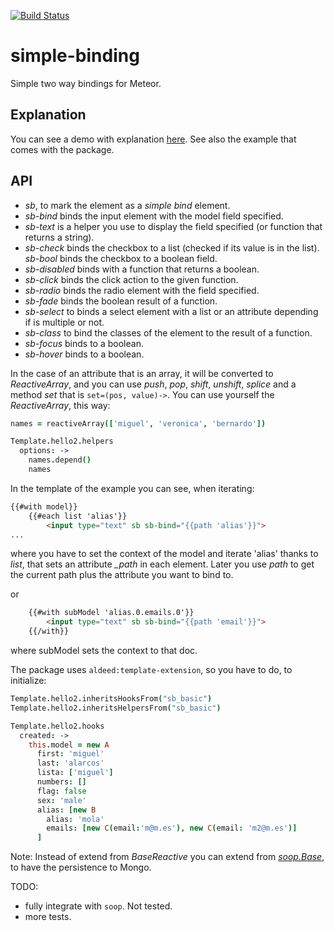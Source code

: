 [![Build Status](https://travis-ci.org/miguelalarcos/simple-binding.svg)](https://travis-ci.org/miguelalarcos/simple-binding)

simple-binding
==============
Simple two way bindings for Meteor.

Explanation
-----------
You can see a demo with explanation [here](http://simple-binding.meteor.com). See also the example that comes with the package.

API
---

* *sb*, to mark the element as a *simple bind* element.
* *sb-bind* binds the input element with the model field specified.
* *sb-text* is a helper you use to display the field specified (or function that returns a string).
* *sb-check* binds the checkbox to a list (checked if its value is in the list).
  *sb-bool* binds the checkbox to a boolean field.
* *sb-disabled* binds with a function that returns a boolean.
* *sb-click* binds the click action to the given function.
* *sb-radio* binds the radio element with the field specified.
* *sb-fade* binds the boolean result of a function.
* *sb-select* to binds a select element with a list or an attribute depending if is multiple or not.
* *sb-class* to bind the classes of the element to the result of a function.
* *sb-focus* binds to a boolean.
* *sb-hover* binds to a boolean.

In the case of an attribute that is an array, it will be converted to *ReactiveArray*, and you can use *push*, *pop*, *shift*, *unshift*, *splice* and a method *set* that is ```set=(pos, value)->```. You can use yourself the *ReactiveArray*, this way:

```coffee
names = reactiveArray(['miguel', 'veronica', 'bernardo'])

Template.hello2.helpers
  options: ->
    names.depend()
    names
```

In the template of the example you can see, when iterating:

```html
{{#with model}}
    {{#each list 'alias'}}
        <input type="text" sb sb-bind="{{path 'alias'}}">
...
```

where you have to set the context of the model and iterate 'alias' thanks to *list*, that sets an attribute *_path* in each element. Later you use *path* to get the current path plus the attribute you want to bind to.

or

```html
    {{#with subModel 'alias.0.emails.0'}}
        <input type="text" sb sb-bind="{{path 'email'}}">
    {{/with}}
```

where subModel sets the context to that doc.

The package uses ```aldeed:template-extension```, so you have to do, to initialize:

```coffee
Template.hello2.inheritsHooksFrom("sb_basic")
Template.hello2.inheritsHelpersFrom("sb_basic")

Template.hello2.hooks
  created: ->
    this.model = new A
      first: 'miguel'
      last: 'alarcos'
      lista: ['miguel']
      numbers: []
      flag: false
      sex: 'male'
      alias: [new B
        alias: 'mola'
        emails: [new C(email:'m@m.es'), new C(email: 'm2@m.es')]
      ]
```

Note: Instead of extend from *BaseReactive* you can extend from [*soop.Base*](https://github.com/miguelalarcos/soop), to have the persistence to Mongo.

TODO:
* fully integrate with ```soop```. Not tested.
* more tests.
